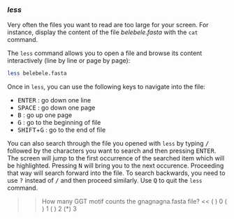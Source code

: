 ### *less*

Very often the files you want to read are too large for your screen.
For instance, display the content of the file _belebele.fasta_ with the `cat` command.

The `less` command allows you to open a file and browse its content interactively (line by line or page by page): 

```bash
less belebele.fasta
```

Once in `less`, you can use the following keys to navigate into the file:

- <kbd>ENTER</kbd> : go down one line
- <kbd>SPACE</kbd> : go down one page
- <kbd>B</kbd> : go up one page
- <kbd>G</kbd> : go to the beginning of file
- <kbd>SHIFT</kbd>+<kbd>G</kbd> : go to the end of file

You can also search through the file you opened with `less` by typing <kbd>/</kbd> followed by the characters you want to search and then pressing <kbd>ENTER</kbd>. 
The screen will jump to the first occurrence of the searched item which will be highlighted.
Pressing <kbd>N</kbd> will bring you to the next occurence. 
Proceeding that way will search forward into the file. 
To search backwards, you need to use <kbd>?</kbd> instead of <kbd>/</kbd> and then proceed similarly.
Use <kbd>Q</kbd> to quit the `less` command.

>> How many GGT motif counts the gnagnagna.fasta file? <<
( ) 0
( ) 1
( ) 2
(*) 3

